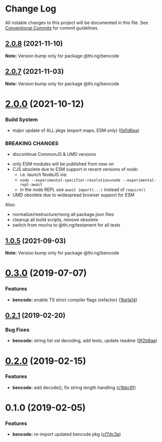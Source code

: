 # Change Log

All notable changes to this project will be documented in this file.
See [Conventional Commits](https://conventionalcommits.org) for commit guidelines.

## [2.0.8](https://github.com/thi-ng/umbrella/compare/@thi.ng/bencode@2.0.7...@thi.ng/bencode@2.0.8) (2021-11-10)

**Note:** Version bump only for package @thi.ng/bencode





## [2.0.7](https://github.com/thi-ng/umbrella/compare/@thi.ng/bencode@2.0.6...@thi.ng/bencode@2.0.7) (2021-11-03)

**Note:** Version bump only for package @thi.ng/bencode





# [2.0.0](https://github.com/thi-ng/umbrella/compare/@thi.ng/bencode@1.0.5...@thi.ng/bencode@2.0.0) (2021-10-12)


### Build System

* major update of ALL pkgs (export maps, ESM only) ([0d1d6ea](https://github.com/thi-ng/umbrella/commit/0d1d6ea9fab2a645d6c5f2bf2591459b939c09b6))


### BREAKING CHANGES

* discontinue CommonJS & UMD versions

- only ESM modules will be published from now on
- CJS obsolete due to ESM support in recent versions of node:
  - i.e. launch NodeJS via:
  - `node --experimental-specifier-resolution=node --experimental-repl-await`
  - in the node REPL use `await import(...)` instead of `require()`
- UMD obsolete due to widespread browser support for ESM

Also:
- normalize/restructure/reorg all package.json files
- cleanup all build scripts, remove obsolete
- switch from mocha to @thi.ng/testament for all tests






##  [1.0.5](https://github.com/thi-ng/umbrella/compare/@thi.ng/bencode@1.0.4...@thi.ng/bencode@1.0.5) (2021-09-03)

**Note:** Version bump only for package @thi.ng/bencode

#  [0.3.0](https://github.com/thi-ng/umbrella/compare/@thi.ng/bencode@0.2.17...@thi.ng/bencode@0.3.0) (2019-07-07)

###  Features

- **bencode:** enable TS strict compiler flags (refactor) ([1be1a14](https://github.com/thi-ng/umbrella/commit/1be1a14))

##  [0.2.1](https://github.com/thi-ng/umbrella/compare/@thi.ng/bencode@0.2.0...@thi.ng/bencode@0.2.1) (2019-02-20)

###  Bug Fixes

- **bencode:** string list val decoding, add tests, update readme ([9f2b8ae](https://github.com/thi-ng/umbrella/commit/9f2b8ae))

#  [0.2.0](https://github.com/thi-ng/umbrella/compare/@thi.ng/bencode@0.1.1...@thi.ng/bencode@0.2.0) (2019-02-15)

###  Features

- **bencode:** add decode(), fix string length handling ([c1bbc6f](https://github.com/thi-ng/umbrella/commit/c1bbc6f))

#  0.1.0 (2019-02-05)

###  Features

- **bencode:** re-import updated bencode pkg ([cf7dc3a](https://github.com/thi-ng/umbrella/commit/cf7dc3a))
